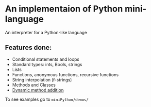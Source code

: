 # An implementaion of Python mini-language

An interpreter for a Python-like language

## Features done:

- Conditional statements and loops
- Standard types: ints, Bools, strings
- Lists
- Functions, anonymous functions, recursive functions
- String interpolation (f-strings)
- Methods and Classes
- [Dynamic method addition](https://block.arch.ethz.ch/blog/2016/07/adding-methods-to-python-classes/)

To see examples go to `miniPython/demos/` 
